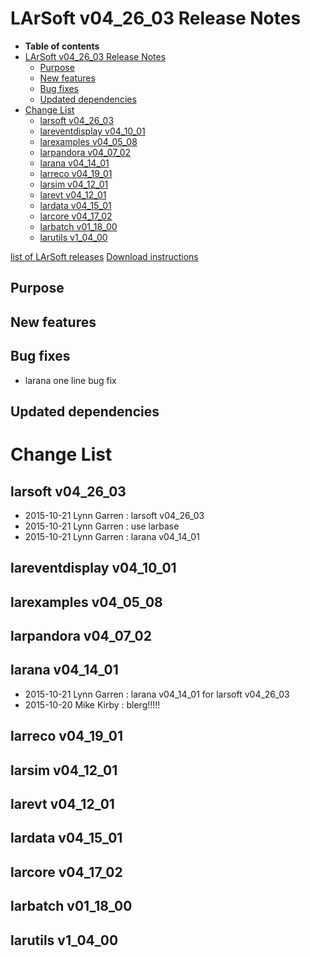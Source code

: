 LArSoft v04\_26\_03 Release Notes
======================================================================

-   **Table of contents**
-   [LArSoft v04\_26\_03 Release Notes](#LArSoft-v04_26_03-Release-Notes)
    -   [Purpose](#Purpose)
    -   [New features](#New-features)
    -   [Bug fixes](#Bug-fixes)
    -   [Updated dependencies](#Updated-dependencies)
-   [Change List](#Change-List)
    -   [larsoft v04\_26\_03](#larsoft-v04_26_03)
    -   [lareventdisplay v04\_10\_01](#lareventdisplay-v04_10_01)
    -   [larexamples v04\_05\_08](#larexamples-v04_05_08)
    -   [larpandora v04\_07\_02](#larpandora-v04_07_02)
    -   [larana v04\_14\_01](#larana-v04_14_01)
    -   [larreco v04\_19\_01](#larreco-v04_19_01)
    -   [larsim v04\_12\_01](#larsim-v04_12_01)
    -   [larevt v04\_12\_01](#larevt-v04_12_01)
    -   [lardata v04\_15\_01](#lardata-v04_15_01)
    -   [larcore v04\_17\_02](#larcore-v04_17_02)
    -   [larbatch v01\_18\_00](#larbatch-v01_18_00)
    -   [larutils v1\_04\_00](#larutils-v1_04_00)

[list of LArSoft releases](LArSoft_release_list)
[Download instructions](http://scisoft.fnal.gov/scisoft/bundles/larsoft/v04_26_03/larsoft-v04_26_03.html)

Purpose
--------------------

New features
------------------------------

Bug fixes
------------------------

-   larana one line bug fix

Updated dependencies
----------------------------------------------

Change List
============================

larsoft v04\_26\_03
------------------------------------------

-   2015-10-21 Lynn Garren : larsoft v04\_26\_03
-   2015-10-21 Lynn Garren : use larbase
-   2015-10-21 Lynn Garren : larana v04\_14\_01

lareventdisplay v04\_10\_01
----------------------------------------------------------

larexamples v04\_05\_08
--------------------------------------------------

larpandora v04\_07\_02
------------------------------------------------

larana v04\_14\_01
----------------------------------------

-   2015-10-21 Lynn Garren : larana v04\_14\_01 for larsoft v04\_26\_03
-   2015-10-20 Mike Kirby : blerg!!!!!

larreco v04\_19\_01
------------------------------------------

larsim v04\_12\_01
----------------------------------------

larevt v04\_12\_01
----------------------------------------

lardata v04\_15\_01
------------------------------------------

larcore v04\_17\_02
------------------------------------------

larbatch v01\_18\_00
--------------------------------------------

larutils v1\_04\_00
------------------------------------------
